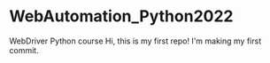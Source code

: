 # WebAutomation_Python2022
WebDriver Python course
Hi, this is my first repo!
I'm making my first commit.
